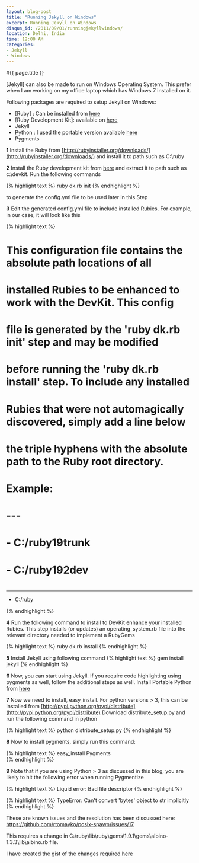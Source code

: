 ```yaml
---
layout: blog-post
title: "Running Jekyll on Windows"
excerpt: Running Jekyll on Windows
disqus_id: /2011/09/01/runningjekyllwindows/
location: Delhi, India
time: 12:00 AM
categories:
- Jekyll
- Windows
---
```


#{{ page.title }}

[Jekyll] can also be made to run on Windows Operating System. This prefer when I am working on my office laptop which has Windows 7 installed on it.

Following packages are required to setup Jekyll on Windows:

* [Ruby] : Can be installed from [here](http://rubyinstaller.org/downloads/)
* [Ruby Development Kit]: available on [here](http://rubyforge.org/frs/download.php/75127/rubyinstaller-1.9.2-p290.exe)
* Jekyll
* Python : I used the portable version available [here](http://portablepython.com/wiki/PortablePython3.2.1.1)
* Pygments



**1** Install the Ruby from [http://rubyinstaller.org/downloads/](http://rubyinstaller.org/downloads/) and install it to path such as C:\ruby

**2** Install the Ruby development kit from [here](http://rubyforge.org/frs/download.php/75127/rubyinstaller-1.9.2-p290.exe) and extract it to path such as c:\devkit.
   Run the following commands 

{% highlight text %}
ruby dk.rb init
{% endhighlight %}
	
   to generate the config.yml file to be used later in this Step
	
**3** Edit the generated config.yml file to include installed Rubies. For example, in our case, it will look like this

{% highlight text %}
# This configuration file contains the absolute path locations of all
# installed Rubies to be enhanced to work with the DevKit. This config
# file is generated by the 'ruby dk.rb init' step and may be modified
# before running the 'ruby dk.rb install' step. To include any installed
# Rubies that were not automagically discovered, simply add a line below
# the triple hyphens with the absolute path to the Ruby root directory.
#
# Example:
#
# ---
# - C:/ruby19trunk
# - C:/ruby192dev
#
---
- C:/ruby

{% endhighlight %}
	
**4** Run the following command to install to DevKit enhance your installed Rubies. This step installs (or updates) an operating_system.rb file into the relevant 
   directory needed to implement a RubyGems
   
   
{% highlight text %}
ruby dk.rb install
{% endhighlight %}
	
**5**	Install Jekyll using following command
{% highlight text %}
gem install jekyll
{% endhighlight %}
	
**6** Now, you can start using Jekyll. If you require code highlighting using pygments as well, follow the additional steps as well.
Install Portable Python from [here](http://portablepython.com/wiki/PortablePython3.2.1.1)

**7** Now we need to install, easy_install. For python versions > 3, this can be installed from [http://pypi.python.org/pypi/distribute](http://pypi.python.org/pypi/distribute)
Download distribute_setup.py and run the following command in python

{% highlight text %}
python distribute_setup.py
{% endhighlight %}

**8** Now to install pygments, simply run this command:

{% highlight text %}
easy_install Pygments	
{% endhighlight %}

**9** Note that if you are using Python > 3 as discussed in this blog,  you are likely to hit the following error when running Pygmentize


{% highlight text %}
Liquid error: Bad file descriptor
{% endhighlight %}

{% highlight text %}
TypeError: Can't convert 'bytes' object to str implicitly
{% endhighlight %}

These are known issues and the resolution has been discussed here:
https://github.com/rtomayko/posix-spawn/issues/17

This requires a change in C:\ruby\lib\ruby\gems\1.9.1\gems\albino-1.3.3\lib\albino.rb file.

I have created the gist of the changes required [here](https://gist.github.com/1185645)